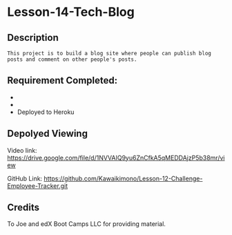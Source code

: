 # Lesson-14-Tech-Blog

## Description
```
This project is to build a blog site where people can publish blog posts and comment on other people's posts. 
```

## Requirement Completed:
- 
- 
- Deployed to Heroku

## Depolyed Viewing

Video link: https://drive.google.com/file/d/1NVVAIQ9yu6ZnCfkA5qMEDDAjzP5b38mr/view

GitHub Link: https://github.com/Kawaikimono/Lesson-12-Challenge-Employee-Tracker.git

## Credits
 To Joe and edX Boot Camps LLC for providing material.